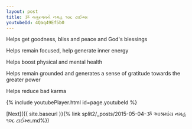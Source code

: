 ```yaml
---
layout: post
title: ૐ ચતુરગતયે નમહ ૧૦૮ ટાઈમ્સ
youtubeId: 4Qaq49Ef5b0
---
```

 
 
Helps get goodness, bliss and peace and God's blessings
 
Helps remain focused, help generate inner energy 
 
Helps boost physical and mental health 
 
Helps remain grounded and generates a sense of gratitude towards the greater power 
 
Helps reduce bad karma
 
 
 
 


{% include youtubePlayer.html id=page.youtubeId %}
 
[Next]({{ site.baseurl }}{% link  split2/_posts/2015-05-04-ૐ આશ્રમાંય નમહ ૧૦૮ ટાઈમ્સ.md%})
 
